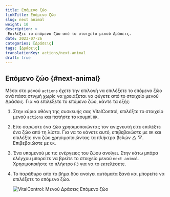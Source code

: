 ```yaml
---
title: Επόμενο ζώο
linkTitle: Επόμενο ζώο
slug: next animal
weight: 10
description: >
 Επιλέξτε το επόμενο ζώο από το στοιχείο μενού Δράσεις.
date: 2023-07-26
categories: [Δράσεις]
tags: [Δράσεις]
translationKey: actions/next-animal
draft: true
---
```

## Επόμενο ζώο {#next-animal}

Μέσα στο μενού `actions` έχετε την επιλογή να επιλέξετε το επόμενο ζώο ανά πάσα στιγμή χωρίς να χρειάζεται να φύγετε από το στοιχείο μενού Δράσεις. Για να επιλέξετε το επόμενο ζώο, κάντε τα εξής:

1. Στην κύρια οθόνη της συσκευής σας VitalControl, επιλέξτε το στοιχείο μενού `actions` και πατήστε το κουμπί `OK`.

2. Είτε σαρώστε ένα ζώο χρησιμοποιώντας τον ανιχνευτή είτε επιλέξτε ένα ζώο από τη λίστα. Για να το κάνετε αυτό, επιβεβαιώστε με `OK` και επιλέξτε ένα ζώο χρησιμοποιώντας τα πλήκτρα βελών △ ▽. Επιβεβαιώστε με `OK`.

3. Ένα υπομενού με τις ενέργειες του ζώου ανοίγει. Στην κάτω μπάρα ελέγχου μπορείτε να βρείτε το στοιχείο μενού `next animal`. Χρησιμοποιήστε το πλήκτρο `F3` για να το εκτελέσετε.

4. Το παράθυρο από το βήμα δύο ανοίγει αυτόματα ξανά και μπορείτε να επιλέξετε το επόμενο ζώο.

    ![VitalControl: Μενού Δράσεις Επόμενο ζώο](../images/nextanimal.png "Επιλέξτε επόμενο ζώο")
    
